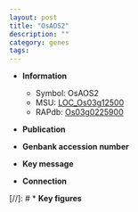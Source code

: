 ```yaml
---
layout: post
title: "OsAOS2"
description: ""
category: genes
tags: 
---
```


* **Information**  
    + Symbol: OsAOS2  
    + MSU: [LOC_Os03g12500](http://rice.uga.edu/cgi-bin/ORF_infopage.cgi?orf=LOC_Os03g12500)  
    + RAPdb: [Os03g0225900](http://rapdb.dna.affrc.go.jp/viewer/gbrowse_details/irgsp1?name=Os03g0225900)  

* **Publication**  

* **Genbank accession number**  

* **Key message**  

* **Connection**  

[//]: # * **Key figures**  


